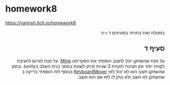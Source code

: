 # homework8
 https://yarinsh.itch.io/homework8
<div dir='rtl' lang='he'>
 
 במטלה זאת בחרתי בסעיפים ד ו-ה
 
 ## סעיף ד
  על מנת שהשחקן יוכל לחצוב הוספתי את הסקריפט [Mine](https://github.com/gamedev-yarin/homework8/blob/main/Assets/Scripts/2-player/Mine.cs).
  על מנת לגרום לחציבה לקחת יותר זמן  חציבה לוקחת 3 שניות (ניתן לשנות במסך בנית השלב בunity) .ובזמן שהשחקן חוצב הוא לא יכול לזוז
[KeyboardMover](https://github.com/gamedev-yarin/homework8/blob/main/Assets/Scripts/2-player/KeyboardMover.cs) בנוסף לזה הוספתי בדיקה ב שהשחקן לא חוצב ולא נותן לו לזוז אם הוא חוצב.

 
 </div>
